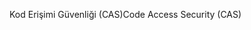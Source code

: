<span data-ttu-id="07409-101">Kod Erişimi Güvenliği (CAS)</span><span class="sxs-lookup"><span data-stu-id="07409-101">Code Access Security (CAS)</span></span>